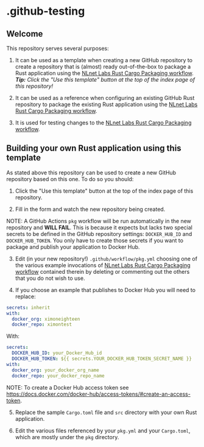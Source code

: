 # .github-testing

## Welcome

This repository serves several purposes:

1. It can be used as a template when creating a new GitHub repository to create a repository that is (almost) ready out-of-the-box to package a Rust application using the [NLnet Labs Rust Cargo Packaging workflow](https://github.com/NLnetLabs/.github/blob/main/docs/README.md#the-rust-cargo-packaging-starter-workflow). _**Tip:** Click the "Use this template" button at the top of the index page of this repository!_

2. It can be used as a reference when configuring an existing GitHub Rust repository to package the existing Rust application using the [NLnet Labs Rust Cargo Packaging workflow](https://github.com/NLnetLabs/.github/blob/main/docs/README.md#the-rust-cargo-packaging-starter-workflow).

3. It is used for testing changes to the [NLnet Labs Rust Cargo Packaging workflow](https://github.com/NLnetLabs/.github/blob/main/docs/README.md#the-rust-cargo-packaging-starter-workflow).

## Building your own Rust application using this template

As stated above this repository can be used to create a new GitHub repository based on this one. To do so you should:

1. Click the "Use this template" button at the top of the index page of this repository.

2. Fill in the form and watch the new repository being created.

NOTE: A GitHub Actions `pkg` workflow will be run automatically in the new repository and **WILL FAIL**. This is because it expects but lacks two special secrets to be defined in the GitHub repository settings: `DOCKER_HUB_ID` and `DOCKER_HUB_TOKEN`. You only have to create those secrets if you want to package and publish your application to Docker Hub.

3. Edit (in your new repository!) `.github/workflow/pkg.yml` choosing one of the various example invocations of [NLnet Labs Rust Cargo Packaging workflow](https://github.com/NLnetLabs/.github/blob/main/docs/README.md#the-rust-cargo-packaging-starter-workflow) contained therein by deleting or commenting out the others that you do not wish to use.

4. If you choose an example that publishes to Docker Hub you will need to replace:

```yaml
secrets: inherit
with:
  docker_org: ximoneighteen
  docker_repo: ximontest
```

With:

```yaml
secrets:
  DOCKER_HUB_ID: your_Docker_Hub_id
  DOCKER_HUB_TOKEN: ${{ secrets.YOUR_DOCKER_HUB_TOKEN_SECRET_NAME }}
with:
  docker_org: your_docker_org_name
  docker_repo: your_docker_repo_name
```

NOTE: To create a Docker Hub access token see https://docs.docker.com/docker-hub/access-tokens/#create-an-access-token.

5. Replace the sample `Cargo.toml` file and `src` directory with your own Rust application.

6. Edit the various files referenced by your `pkg.yml` and your `Cargo.toml`, which are mostly under the `pkg` directory.
